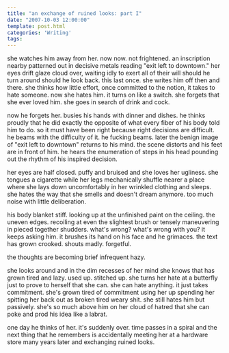 ```yaml
---
title: "an exchange of ruined looks: part I"
date: "2007-10-03 12:00:00"
template: post.html
categories: 'Writing'
tags: 
---
```


she watches him away from her. now now. not frightened. ­an inscription nearby patterned out in decisive metals reading "exit left to downtown." her eyes drift glaze cloud over, waiting idly to exert all of their will should he turn around should he look back. this last once. she writes him off then and there. she thinks how little effort, once committed to the notion, it takes to hate someone. now she hates him. it turns on like a switch. she forgets that she ever loved him. she goes in search of drink and cock. 

now he forgets her. busies his hands with dinner and dishes. he thinks proudly that he did exactly the opposite of what every fiber of his body told him to do. so it must have been right because right decisions are difficult. he beams with the difficulty of it. he fucking beams. later the benign image of "exit left to downtown" returns to his mind. the scene distorts and his feet are in front of him. he hears the enumeration of steps in his head pounding out the rhythm of his inspired decision. 

her eyes are half closed­. puffy and bruised and she loves her ugliness. she tongues a cigarette while her legs mechanically shuffle nearer a place where she lays down uncomfortably in her wrinkled clothing and sleeps. she hates the way that she smells and doesn't dream anymore. too much noise with little deliberation. 

his body blanket stiff. looking up at the unfinished paint on the ceiling. the uneven edges. recoiling at even the slightest brush or tensely maneuvering in pieced together shudders. what's wrong? what's wrong with you? it keeps asking him. it brushes its hand on his face and he grimaces. the text has grown crooked. shouts madly. forgetful. 

the thoughts are becoming brief infrequent hazy. 

she looks around and in the dim recesses of her mind she knows that has grown tired and lazy. used up. stitched up. she turns her hate at a butterfly just to prove to herself that she can. she can hate anything. it just takes commitment. she's grown tired of commitment using her up spending her spitting her back out as broken tired weary shit. she still hates him but passively. she's so much above him on her cloud of hatred that she can poke and prod his idea like a labrat. 

one day he thinks of her. it's suddenly over. time passes in a spiral and the next thing that he remembers is accidentally meeting her at a hardware store many years later and exchanging ruined looks.
